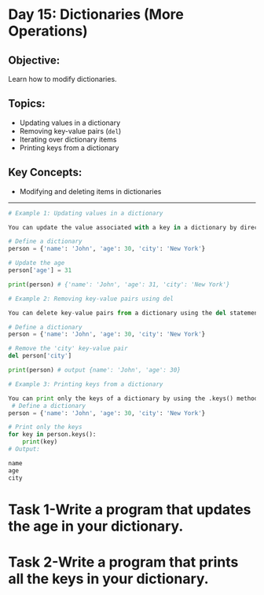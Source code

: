 # Day 15: Dictionaries (More Operations)

## Objective:
Learn how to modify dictionaries.

## Topics:
- Updating values in a dictionary
- Removing key-value pairs (`del`)
- Iterating over dictionary items
- Printing keys from a dictionary

## Key Concepts:
- Modifying and deleting items in dictionaries

---
```python
# Example 1: Updating values in a dictionary

You can update the value associated with a key in a dictionary by directly assigning a new value to the key.

# Define a dictionary
person = {'name': 'John', 'age': 30, 'city': 'New York'}

# Update the age
person['age'] = 31

print(person) # {'name': 'John', 'age': 31, 'city': 'New York'}

# Example 2: Removing key-value pairs using del

You can delete key-value pairs from a dictionary using the del statement.

# Define a dictionary
person = {'name': 'John', 'age': 30, 'city': 'New York'}

# Remove the 'city' key-value pair
del person['city']

print(person) # output {name': 'John', 'age': 30}

# Example 3: Printing keys from a dictionary

You can print only the keys of a dictionary by using the .keys() method.
 # Define a dictionary
person = {'name': 'John', 'age': 30, 'city': 'New York'}

# Print only the keys
for key in person.keys():
    print(key)
# Output:

name
age
city
```
# Task 1-Write a program that updates the age in your dictionary.
# Task 2-Write a program that prints all the keys in your dictionary.
